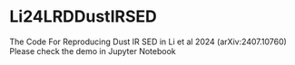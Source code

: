 # Li24LRDDustIRSED
The Code For Reproducing Dust IR SED in Li et al 2024 (arXiv:2407.10760)
Please check the demo in Jupyter Notebook
